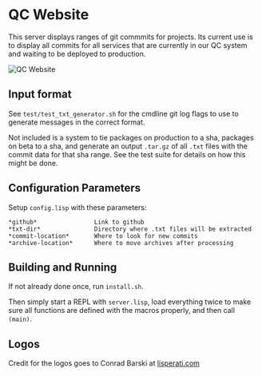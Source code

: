 # QC Website
This server displays ranges of git commmits for projects. Its current use is to display all commits for all services that are currently in our QC system and waiting to be deployed to production.

![QC Website](https://raw.githubusercontent.com/brhCS/qc_website/master/img/screenshot.jpg)

## Input format
See `test/test_txt_generator.sh` for the cmdline git log flags to use to generate messages in the correct format.

Not included is a system to tie packages on production to a sha, packages on beta to a sha, and generate an output `.tar.gz` of all `.txt` files with the commit data for that sha range.  See the test suite for details on how this might be done.

## Configuration Parameters
Setup `config.lisp` with these parameters:
```
*github*                Link to github
*txt-dir*               Directory where .txt files will be extracted
*commit-location*       Where to look for new commits
*archive-location*      Where to move archives after processing
```

## Building and Running
If not already done once, run `install.sh`.

Then simply start a REPL with `server.lisp`, load everything twice to make sure all functions are defined with the macros properly, and then call `(main)`.

## Logos
Credit for the logos goes to Conrad Barski at [lisperati.com](http://lisperati.com)
